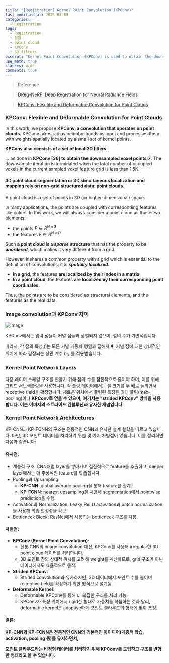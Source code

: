 ```yaml
---
title: "[Registration] Kernel Point Convolution (KPConv)"
last_modified_at: 2025-01-03
categories:
  - Registration
tags:
  - Registration
  - 정합
  - point cloud 
  - KPConv
  - 3D filters
excerpt: "Kernel Point Convolution (KPConv) is used to obtain the downsampled voxel points"
use_math: true
classes: wide
comments: true
---
```


> Reference

> [DReg-NeRF: Deep Registration for Neural Radiance Fields](https://openaccess.thecvf.com/content/ICCV2023/papers/Chen_DReg-NeRF_Deep_Registration_for_Neural_Radiance_Fields_ICCV_2023_paper.pdf)

> [KPConv: Flexible and Deformable Convolution for Point Clouds](https://openaccess.thecvf.com/content_ICCV_2019/papers/Thomas_KPConv_Flexible_and_Deformable_Convolution_for_Point_Clouds_ICCV_2019_paper.pdf)

### KPConv: Flexible and Deformable Convolution for Point Clouds

In this work, we propose **KPConv, a convolution that operates on point clouds.** KPConv takes radius neighborhoods as input and processes them with weights spatially located by a small set of kernel points.

**KPConv also consists of a set of local 3D filters.**

... as done in **KPConv [36] to obtain the downsampled voxel points** $\hat{X}$. The downsample iteration is terminated when the total number of occupied voxels in the current sampled voxel feature grid is less than 1.5K.

#### 3D point cloud segmentation or 3D simultaneous localization and mapping rely on non-grid structured data: point clouds.

A point cloud is a set of points in 3D (or higher-dimensional) space.

In many applications, the points are coupled with corresponding features like colors. In this work, we will always consider a point cloud as those two elements: 

- the points $P \in R^{N \times 3}$ 
- the features $F \in R^{N \times D}$

Such **a point cloud is a _sparse_ structure** that has the property to be **_unordered_**, which makes it very different from a grid.

However, it shares a common property with a grid which is essential to the definition of convolutions: it is **_spatially localized_**.

- **In a grid**, the features **are localized by their index in a matrix**.
- **In a point cloud**, the features **are localized by their corresponding point coordinates**.

Thus, the points are to be considered as structural elements, and the features as the real data.

### Image convolution과 KPConv 차이

![image](https://github.com/user-attachments/assets/c8c369e8-1347-40c4-ae68-9936c7387c0c)

KPConv에서는 입력 점들이 커널 점들과 정렬되지 않으며, 점의 수가 가변적입니다. 

따라서, 각 점의 특성 $f_i$는 모든 커널 가중치 행렬과 곱해지며, 커널 점에 대한 상대적인 위치에 따라 결정되는 상관 계수 $h_{ik}$ 를 적용받습니다.

### Kernel Point Network Layers

다중 레이어 스케일 구조를 만들기 위해 점의 수를 점진적으로 줄여야 하며, 이를 위해 그리드 서브샘플링을 사용합니다. 각 풀링 레이어에서는 셀 크기를 두 배로 늘리면서 receptive field을 확장합니다.
새로운 위치에서 풀링된 특징은 최대 풀링(max-pooling)이나 **KPConv로 얻을 수 있으며, 여기서는 "strided KPConv" 방식을 사용합니다. 이는 이미지의 스트라이드 컨볼루션과 유사한 개념입니다.**

### Kernel Point Network Architectures

KP-CNN과 KP-FCNN의 구조는 전통적인 CNN과 유사한 설계 철학을 따르고 있습니다. 다만, 3D 포인트 데이터를 처리하기 위한 몇 가지 차별점이 있습니다. 이를 정리하면 다음과 같습니다:

#### 유사점:
- 계층적 구조: CNN처럼 layer를 쌓아가며 점진적으로 feature를 추출하고, deeper layer에서는 더 추상적인 feature를 학습합니다.
- Pooling과 Upsampling:
  - **KP-CNN**: global average pooling을 통해 feature를 집계.
  - **KP-FCNN**: nearest upsampling을 사용해 segmentation에서 pointwise prediction을 수행.
- Activation과 Normalization: Leaky ReLU activation과 batch normalization을 사용해 학습 안정성을 확보.
- Bottleneck Block: ResNet에서 사용되는 bottleneck 구조를 차용.

#### 차별점:
- **KPConv (Kernel Point Convolution)**:
  - 전통 CNN의 image convolution 대신, KPConv를 사용해 irregular한 3D point cloud 데이터를 처리합니다.
  - 3D 포인트 간의 상대적 위치를 고려해 weight를 계산하므로, grid 구조가 아닌 데이터에서도 효율적으로 동작.
- **Strided KPConv**:
  - Strided convolution과 유사하지만, 3D 데이터에서 포인트 수를 줄이며 receptive field를 확장하기 위한 방식으로 설계됨.
- **Deformable Kernel**:
  - Deformable KPConv를 통해 더 복잡한 구조를 처리 가능.
  - KPConv가 특정 위치에서 rigid한 형태로 가중치를 학습하는 것과 달리, deformable kernel은 adaptive하게 포인트 클라우드의 형태에 맞춰 조정.

#### 결론:
**KP-CNN과 KP-FCNN은 전통적인 CNN의 기본적인 아이디어(계층적 학습, activation, pooling 등)를 유지하면서,**

**포인트 클라우드라는 비정형 데이터를 처리하기 위해 KPConv를 도입하고 구조를 변형한 형태라고 볼 수 있습니다.**

